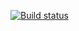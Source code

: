 [![Build status](https://ci.appveyor.com/api/projects/status/njpkit7g8vn3a0ni?svg=true)](https://ci.appveyor.com/project/MozhaevIL/ajs-5-1)